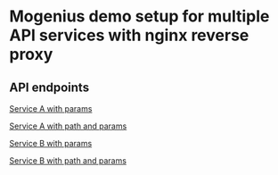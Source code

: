 # Mogenius demo setup for multiple API services with nginx reverse proxy

## API endpoints

[Service A with params](/service/1?param1=value1)

[Service A with path and params](/service/1/new/route1?param1=value1)

[Service B with params](/service/2?param1=value1)

[Service B with path and params](/service/2/new/route2?param1=value1)
